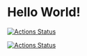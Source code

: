 # Hello World!



[![Actions Status](https://github.com/sivin79/docker-test-CI-CD/workflows/dockerhub-CI-CD/badge.svg)](https://github.com/sivin79/docker-test-CI-CD/actions)


[![Actions Status](https://github.com/sivin79/docker-test-CI-CD/workflows/dev-dockerhub-CI-CD/badge.svg)](https://github.com/sivin79/docker-test-CI-CD/actions)
